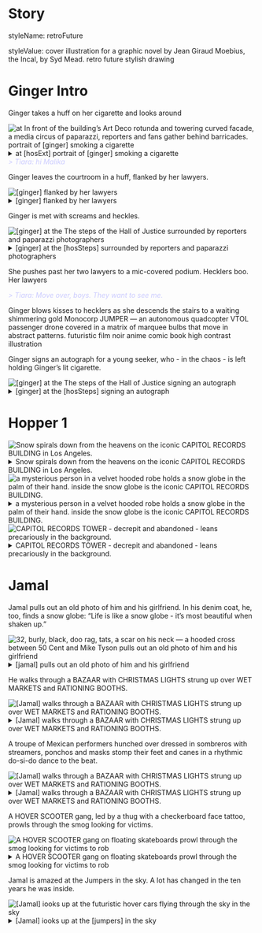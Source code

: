 # Story



<style type="text/css" rel="stylesheet">
  .body {
    background-color: #000000;
  }
  .div {
    color: #FFFFFF;
  }
  .dialog {
    font-style: italic;
    color: #CCCCFF;
  }
  .caption {
    color: #FFFFAA;
    font-style: italic;
  }
  .lyrics {
    text-transform: uppercase;
    color: #ccFFCC;
  }
</style>


styleName: retroFuture


styleValue: cover illustration for a graphic novel by Jean Giraud Moebius, the Incal, by Syd Mead. retro future stylish drawing




# Ginger Intro 


Ginger takes a huff on her cigarette and looks around

<img src='./Ginger Intro/1684270821865-0.png' alt='at In front of the building’s Art Deco rotunda and towering curved facade, a media circus of paparazzi, reporters and fans gather behind barricades. portrait of [ginger] smoking a cigarette' />


<details details >
  <summary>at [hosExt] portrait of [ginger] smoking a cigarette</summary>
  at In front of the building’s Art Deco rotunda and towering curved facade, a media circus of paparazzi, reporters and fans gather behind barricades. portrait of [ginger] smoking a cigarette
</details>


<div class='dialog'>> Tiara: hi Malika</div>

Ginger leaves the courtroom in a huff, flanked by her lawyers.

<img src='./Ginger Intro/1684270826585-0.png' alt='[ginger] flanked by her lawyers' />


<details details >
  <summary>[ginger] flanked by her lawyers</summary>
  [ginger] flanked by her lawyers
</details>


Ginger is met with screams and heckles.

<img src='./Ginger Intro/1684270830101-0.png' alt='[ginger] at the The steps of the Hall of Justice surrounded by reporters and paparazzi photographers' />


<details details >
  <summary>[ginger] at the [hosSteps] surrounded by reporters and paparazzi photographers</summary>
  [ginger] at the The steps of the Hall of Justice surrounded by reporters and paparazzi photographers
</details>


She pushes past her two lawyers to a mic-covered podium. Hecklers boo. Her lawyers

<div class='dialog'>> Tiara: Move over, boys. They want to see me.</div>

Ginger blows kisses to hecklers as she descends the stairs to a waiting shimmering gold Monocorp JUMPER — an autonomous quadcopter VTOL passenger drone covered in a matrix of marquee bulbs that move in abstract patterns. futuristic film noir anime comic book high contrast illustration

Ginger signs an autograph for a young seeker, who - in the chaos - is left holding Ginger’s lit cigarette.

<img src='./Ginger Intro/1684270833668-0.png' alt='[ginger] at the The steps of the Hall of Justice signing an autograph' />


<details details >
  <summary>[ginger] at the [hosSteps] signing an autograph</summary>
  [ginger] at the The steps of the Hall of Justice signing an autograph
</details>




# Hopper 1 


<img src='./Hopper 1/1684270837550-0.png' alt='Snow spirals down from the heavens on the iconic CAPITOL RECORDS BUILDING in Los Angeles.' />


<details details >
  <summary>Snow spirals down from the heavens on the iconic CAPITOL RECORDS BUILDING in Los Angeles.</summary>
  Snow spirals down from the heavens on the iconic CAPITOL RECORDS BUILDING in Los Angeles.
</details>


<img src='./Hopper 1/1684270844140-0.png' alt='a mysterious person in a velvet hooded robe holds a snow globe in the palm of their hand. inside the snow globe is the iconic CAPITOL RECORDS BUILDING.' />


<details details >
  <summary>a mysterious person in a velvet hooded robe holds a snow globe in the palm of their hand. inside the snow globe is the iconic CAPITOL RECORDS BUILDING.</summary>
  a mysterious person in a velvet hooded robe holds a snow globe in the palm of their hand. inside the snow globe is the iconic CAPITOL RECORDS BUILDING.
</details>


<img src='./Hopper 1/1684270847938-0.png' alt='CAPITOL RECORDS TOWER - decrepit and abandoned - leans precariously in the background.' />


<details details >
  <summary>CAPITOL RECORDS TOWER - decrepit and abandoned - leans precariously in the background.</summary>
  CAPITOL RECORDS TOWER - decrepit and abandoned - leans precariously in the background.
</details>




# Jamal 


Jamal pulls out an old photo of him and his girlfriend. In his denim coat, he, too, finds a snow globe: “Life is like a snow globe - it’s most beautiful when shaken up.”

<img src='./Jamal/1684270855830-0.png' alt='32, burly, black, doo rag, tats, a scar on his neck — a hooded cross between 50 Cent and Mike Tyson pulls out an old photo of him and his girlfriend' />


<details details >
  <summary>[jamal] pulls out an old photo of him and his girlfriend</summary>
  32, burly, black, doo rag, tats, a scar on his neck — a hooded cross between 50 Cent and Mike Tyson pulls out an old photo of him and his girlfriend
</details>


He walks through a BAZAAR with CHRISTMAS LIGHTS strung up over WET MARKETS and RATIONING BOOTHS.

<img src='./Jamal/1684270859877-0.png' alt='[Jamal] walks through a BAZAAR with CHRISTMAS LIGHTS strung up over WET MARKETS and RATIONING BOOTHS.' />


<details details >
  <summary>[Jamal] walks through a BAZAAR with CHRISTMAS LIGHTS strung up over WET MARKETS and RATIONING BOOTHS.</summary>
  [Jamal] walks through a BAZAAR with CHRISTMAS LIGHTS strung up over WET MARKETS and RATIONING BOOTHS.
</details>


A troupe of Mexican performers hunched over dressed in sombreros with streamers, ponchos and masks stomp their feet and canes in a rhythmic do-si-do dance to the beat.

<img src='./Jamal/1684270864066-0.png' alt='[Jamal] walks through a BAZAAR with CHRISTMAS LIGHTS strung up over WET MARKETS and RATIONING BOOTHS.' />


<details details >
  <summary>[Jamal] walks through a BAZAAR with CHRISTMAS LIGHTS strung up over WET MARKETS and RATIONING BOOTHS.</summary>
  [Jamal] walks through a BAZAAR with CHRISTMAS LIGHTS strung up over WET MARKETS and RATIONING BOOTHS.
</details>


A HOVER SCOOTER gang, led by a thug with a checkerboard face tattoo, prowls through the smog looking for victims.

<img src='./Jamal/1684270872778-0.png' alt='A HOVER SCOOTER gang on floating skateboards prowl through the smog looking for victims to rob' />


<details details >
  <summary>A HOVER SCOOTER gang on floating skateboards prowl through the smog looking for victims to rob</summary>
  A HOVER SCOOTER gang on floating skateboards prowl through the smog looking for victims to rob
</details>


Jamal is amazed at the Jumpers in the sky. A lot has changed in the ten years he was inside.

<img src='./Jamal/1684270880045-0.png' alt='[Jamal] iooks up at the futuristic hover cars flying through the sky in the sky' />


<details details >
  <summary>[Jamal] iooks up at the [jumpers] in the sky</summary>
  [Jamal] iooks up at the futuristic hover cars flying through the sky in the sky
</details>


